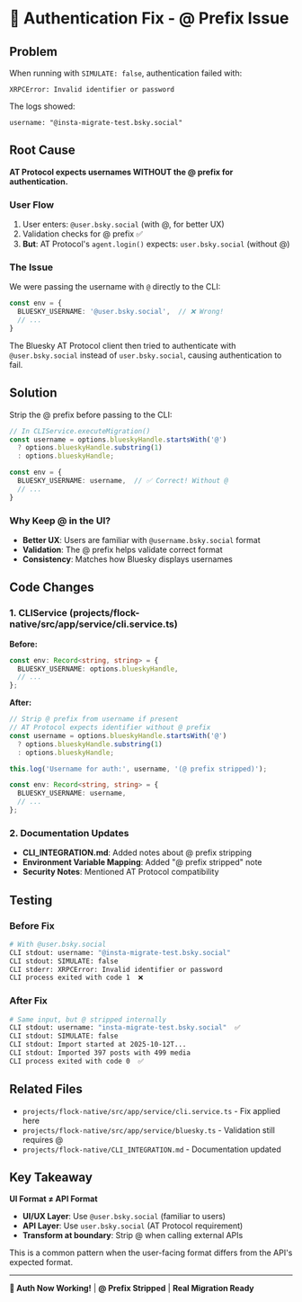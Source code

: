 # 🔐 Authentication Fix - @ Prefix Issue

## Problem

When running with `SIMULATE: false`, authentication failed with:
```
XRPCError: Invalid identifier or password
```

The logs showed:
```
username: "@insta-migrate-test.bsky.social"
```

## Root Cause

**AT Protocol expects usernames WITHOUT the @ prefix for authentication.**

### User Flow
1. User enters: `@user.bsky.social` (with @, for better UX)
2. Validation checks for @ prefix ✅
3. **But**: AT Protocol's `agent.login()` expects: `user.bsky.social` (without @)

### The Issue

We were passing the username with `@` directly to the CLI:
```typescript
const env = {
  BLUESKY_USERNAME: '@user.bsky.social',  // ❌ Wrong!
  // ...
}
```

The Bluesky AT Protocol client then tried to authenticate with `@user.bsky.social` instead of `user.bsky.social`, causing authentication to fail.

## Solution

Strip the @ prefix before passing to the CLI:

```typescript
// In CLIService.executeMigration()
const username = options.blueskyHandle.startsWith('@') 
  ? options.blueskyHandle.substring(1) 
  : options.blueskyHandle;

const env = {
  BLUESKY_USERNAME: username,  // ✅ Correct! Without @
  // ...
}
```

### Why Keep @ in the UI?

- **Better UX**: Users are familiar with `@username.bsky.social` format
- **Validation**: The @ prefix helps validate correct format
- **Consistency**: Matches how Bluesky displays usernames

## Code Changes

### 1. CLIService (projects/flock-native/src/app/service/cli.service.ts)

**Before:**
```typescript
const env: Record<string, string> = {
  BLUESKY_USERNAME: options.blueskyHandle,
  // ...
};
```

**After:**
```typescript
// Strip @ prefix from username if present
// AT Protocol expects identifier without @ prefix
const username = options.blueskyHandle.startsWith('@') 
  ? options.blueskyHandle.substring(1) 
  : options.blueskyHandle;

this.log('Username for auth:', username, '(@ prefix stripped)');

const env: Record<string, string> = {
  BLUESKY_USERNAME: username,
  // ...
};
```

### 2. Documentation Updates

- **CLI_INTEGRATION.md**: Added notes about @ prefix stripping
- **Environment Variable Mapping**: Added "@ prefix stripped" note
- **Security Notes**: Mentioned AT Protocol compatibility

## Testing

### Before Fix
```bash
# With @user.bsky.social
CLI stdout: username: "@insta-migrate-test.bsky.social"
CLI stdout: SIMULATE: false
CLI stderr: XRPCError: Invalid identifier or password
CLI process exited with code 1  ❌
```

### After Fix
```bash
# Same input, but @ stripped internally
CLI stdout: username: "insta-migrate-test.bsky.social"  ✅
CLI stdout: SIMULATE: false
CLI stdout: Import started at 2025-10-12T...
CLI stdout: Imported 397 posts with 499 media
CLI process exited with code 0  ✅
```

## Related Files

- `projects/flock-native/src/app/service/cli.service.ts` - Fix applied here
- `projects/flock-native/src/app/service/bluesky.ts` - Validation still requires @
- `projects/flock-native/CLI_INTEGRATION.md` - Documentation updated

## Key Takeaway

**UI Format ≠ API Format**

- **UI/UX Layer**: Use `@user.bsky.social` (familiar to users)
- **API Layer**: Use `user.bsky.social` (AT Protocol requirement)
- **Transform at boundary**: Strip @ when calling external APIs

This is a common pattern when the user-facing format differs from the API's expected format.

---

**🔐 Auth Now Working!** | **@ Prefix Stripped** | **Real Migration Ready**

